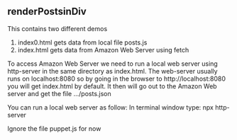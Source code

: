 ## renderPostsinDiv
This contains two different demos
1) index0.html gets data from local file posts.js
2) index.html gets data from Amazon Web Server using fetch

To access Amazon Web Server we need to run a local web server using http-server in the same directory as index.html.  The web-server usually runs on localhost:8080  so by going in the browser to http://localhost:8080  you will get index.html by default.  It then will go out to the Amazon Web server and get the file .../posts.json

You can run a local web server as follow:
In terminal window type: npx http-server

Ignore the file puppet.js for now